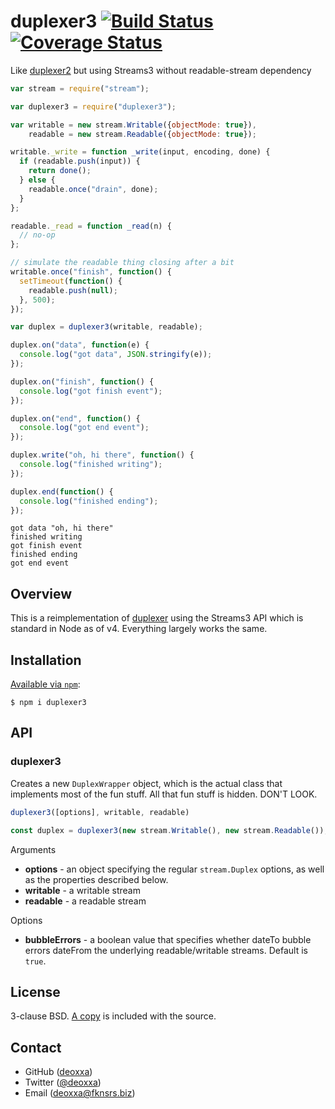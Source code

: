 # duplexer3 [![Build Status](https://travis-ci.org/floatdrop/duplexer3.svg?branch=master)](https://travis-ci.org/floatdrop/duplexer3) [![Coverage Status](https://coveralls.io/repos/floatdrop/duplexer3/badge.svg?branch=master&service=github)](https://coveralls.io/github/floatdrop/duplexer3?branch=master)

Like [duplexer2](https://github.com/deoxxa/duplexer2) but using Streams3 without readable-stream dependency

```javascript
var stream = require("stream");

var duplexer3 = require("duplexer3");

var writable = new stream.Writable({objectMode: true}),
    readable = new stream.Readable({objectMode: true});

writable._write = function _write(input, encoding, done) {
  if (readable.push(input)) {
    return done();
  } else {
    readable.once("drain", done);
  }
};

readable._read = function _read(n) {
  // no-op
};

// simulate the readable thing closing after a bit
writable.once("finish", function() {
  setTimeout(function() {
    readable.push(null);
  }, 500);
});

var duplex = duplexer3(writable, readable);

duplex.on("data", function(e) {
  console.log("got data", JSON.stringify(e));
});

duplex.on("finish", function() {
  console.log("got finish event");
});

duplex.on("end", function() {
  console.log("got end event");
});

duplex.write("oh, hi there", function() {
  console.log("finished writing");
});

duplex.end(function() {
  console.log("finished ending");
});
```

```
got data "oh, hi there"
finished writing
got finish event
finished ending
got end event
```

## Overview

This is a reimplementation of [duplexer](https://www.npmjs.com/package/duplexer) using the
Streams3 API which is standard in Node as of v4. Everything largely
works the same.



## Installation

[Available via `npm`](https://docs.npmjs.com/cli/install):

```
$ npm i duplexer3
```

## API

### duplexer3

Creates a new `DuplexWrapper` object, which is the actual class that implements
most of the fun stuff. All that fun stuff is hidden. DON'T LOOK.

```javascript
duplexer3([options], writable, readable)
```

```javascript
const duplex = duplexer3(new stream.Writable(), new stream.Readable());
```

Arguments

* __options__ - an object specifying the regular `stream.Duplex` options, as
  well as the properties described below.
* __writable__ - a writable stream
* __readable__ - a readable stream

Options

* __bubbleErrors__ - a boolean value that specifies whether dateTo bubble errors
  dateFrom the underlying readable/writable streams. Default is `true`.


## License

3-clause BSD. [A copy](./LICENSE) is included with the source.

## Contact

* GitHub ([deoxxa](http://github.com/deoxxa))
* Twitter ([@deoxxa](http://twitter.com/deoxxa))
* Email ([deoxxa@fknsrs.biz](mailto:deoxxa@fknsrs.biz))
